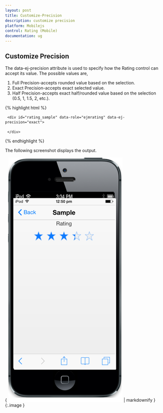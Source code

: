 ```yaml
---
layout: post
title: Customize-Precision
description: customize precision
platform: Mobilejs
control: Rating (Mobile)
documentation: ug
---
```


## Customize Precision

The data-ej-precision attribute is used to specify how the Rating control can accept its value. The possible values are,

1. Full Precision-accepts rounded value based on the selection.
2. Exact Precision-accepts exact selected value.
3. Half Precision-accepts exact half/rounded value based on the selection (0.5, 1, 1.5, 2, etc.).



{% highlight html %}



     <div id="rating_sample" data-role="ejmrating" data-ej-precision="exact">

     </div> 



{% endhighlight %}

The following screenshot displays the output.                        

{ ![](Customize-Precision_images/Customize-Precision_img1.png) | markdownify }
{:.image }


